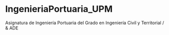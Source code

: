 # IngenieriaPortuaria_UPM
Asignatura de Ingeniería Portuaria del Grado en Ingeniería Civil y Territorial / &amp; ADE
